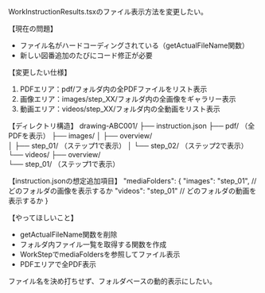 WorkInstructionResults.tsxのファイル表示方法を変更したい。

【現在の問題】
- ファイル名がハードコーディングされている（getActualFileName関数）
- 新しい図番追加のたびにコード修正が必要

【変更したい仕様】
1. PDFエリア：pdf/フォルダ内の全PDFファイルをリスト表示
2. 画像エリア：images/step_XX/フォルダ内の全画像をギャラリー表示
3. 動画エリア：videos/step_XX/フォルダ内の全動画をリスト表示

【ディレクトリ構造】
drawing-ABC001/
├── instruction.json
├── pdf/                    （全PDFを表示）
├── images/
│   ├── overview/          
│   ├── step_01/           （ステップ1で表示）
│   └── step_02/           （ステップ2で表示）
└── videos/
    ├── overview/          
    └── step_01/           （ステップ1で表示）

【instruction.jsonの想定追加項目】
"mediaFolders": {
  "images": "step_01",    // どのフォルダの画像を表示するか
  "videos": "step_01"     // どのフォルダの動画を表示するか
}

【やってほしいこと】
- getActualFileName関数を削除
- フォルダ内ファイル一覧を取得する関数を作成
- WorkStepでmediaFoldersを参照してファイル表示
- PDFエリアで全PDF表示

ファイル名を決め打ちせず、フォルダベースの動的表示にしたい。